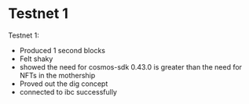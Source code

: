 # Testnet 1

Testnet 1:

* Produced 1 second blocks
* Felt shaky
* showed the need for cosmos-sdk 0.43.0 is greater than the need for NFTs in the mothership
* Proved out the dig concept
* connected to ibc successfully
